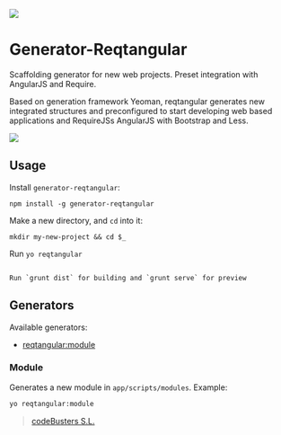 
![](http://www.codebusters.es/assets/projects/reqtangular/reqtangular.png)

Generator-Reqtangular
=====================

Scaffolding generator for new web projects. Preset integration with AngularJS and Require.

Based on generation framework Yeoman, reqtangular generates new integrated structures and preconfigured to start developing web based applications and RequireJSs AngularJS with Bootstrap and Less.


![](http://www.codebusters.es/assets/projects/reqtangular/reqtangular_small_brands.png)




## Usage

Install `generator-reqtangular`:
```
npm install -g generator-reqtangular
```
Make a new directory, and `cd` into it:
```
mkdir my-new-project && cd $_
```

Run `yo reqtangular`
```

Run `grunt dist` for building and `grunt serve` for preview
```
## Generators

Available generators:

* [reqtangular:module](#module)



### Module
Generates a new module in `app/scripts/modules`.
Example:
```bash
yo reqtangular:module
```

> [codeBusters S.L.](http://www.codebusters.es)
